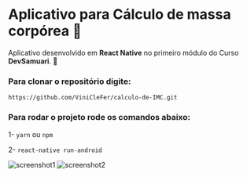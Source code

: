 # Aplicativo para Cálculo de massa corpórea 🖖
Aplicativo desenvolvido em **React Native** no primeiro módulo do Curso **DevSamuari**. 🖖

### Para clonar o repositório digite:
```
https://github.com/ViniCleFer/calculo-de-IMC.git
```

### Para rodar o projeto rode os comandos abaixo:
1- ``` yarn ``` ou ``` npm ```

2- ``` react-native run-android ```

![screenshot1](https://github.com/ViniCleFer/calculo-de-IMC/blob/master/src/assets/1.png)
![screenshot2](https://github.com/ViniCleFer/calculo-de-IMC/blob/master/src/assets/2.png)
